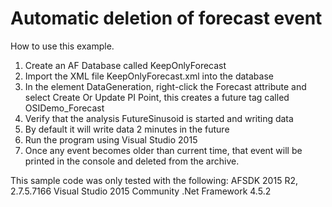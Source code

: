# Automatic deletion of forecast event

How to use this example.

1. Create an AF Database called KeepOnlyForecast
2. Import the XML file KeepOnlyForecast.xml into the database
3. In the element DataGeneration, right-click the Forecast attribute and select Create Or Update PI Point, this creates a future tag called OSIDemo_Forecast
4. Verify that the analysis FutureSinusoid is started and writing data
5. By default it will write data 2 minutes in the future
6. Run the program using Visual Studio 2015
7. Once any event becomes older than current time, that event will be printed in the console and deleted from the archive.

This sample code was only tested with the following:
AFSDK 2015 R2, 2.7.5.7166
Visual Studio 2015 Community
.Net Framework 4.5.2